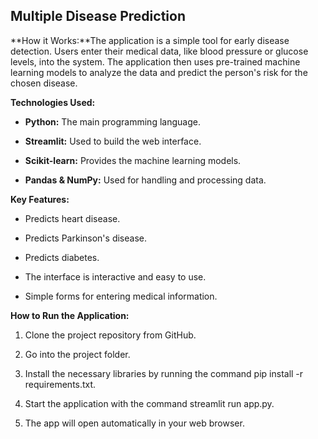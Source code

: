 **Multiple Disease Prediction**
-------------------------------

**How it Works:**The application is a simple tool for early disease detection. Users enter their medical data, like blood pressure or glucose levels, into the system. The application then uses pre-trained machine learning models to analyze the data and predict the person's risk for the chosen disease.

**Technologies Used:**

*   **Python:** The main programming language.
    
*   **Streamlit:** Used to build the web interface.
    
*   **Scikit-learn:** Provides the machine learning models.
    
*   **Pandas & NumPy:** Used for handling and processing data.
    

**Key Features:**

*   Predicts heart disease.
    
*   Predicts Parkinson's disease.
    
*   Predicts diabetes.
    
*   The interface is interactive and easy to use.
    
*   Simple forms for entering medical information.
    

**How to Run the Application:**

1.  Clone the project repository from GitHub.
    
2.  Go into the project folder.
    
3.  Install the necessary libraries by running the command pip install -r requirements.txt.
    
4.  Start the application with the command streamlit run app.py.
    
5.  The app will open automatically in your web browser.
